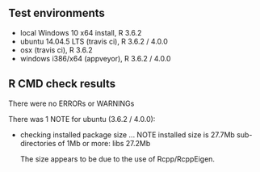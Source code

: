 ## Test environments 
* local Windows 10 x64 install, R 3.6.2
* ubuntu 14.04.5 LTS (travis ci), R 3.6.2 / 4.0.0
* osx (travis ci), R 3.6.2
* windows i386/x64 (appveyor), R 3.6.2 / 4.0.0

## R CMD check results
There were no ERRORs or WARNINGs

There was 1 NOTE for ubuntu (3.6.2 / 4.0.0):
* checking installed package size ... NOTE
  installed size is 27.7Mb
  sub-directories of 1Mb or more:
    libs  27.2Mb

  The size appears to be due to the use of Rcpp/RcppEigen.
